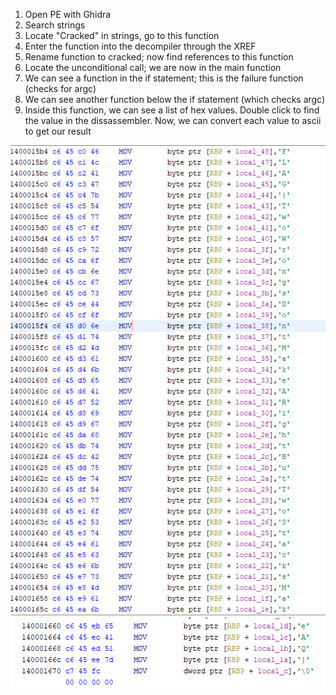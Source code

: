 1. Open PE with Ghidra
2. Search strings
3. Locate "Cracked" in strings, go to this function
4. Enter the function into the decompiler through the XREF
5. Rename function to cracked; now find references to this function
6. Locate the unconditional call; we are now in the main function
7. We can see a function in the if statement; this is the failure function (checks for argc)
8. We can see another function below the if statement (which checks argc)
9. Inside this function, we can see a list of hex values. Double click 
    to find the value in the dissassembler. Now, we can convert each value to ascii to get our result

![solution1.1](./8ed72c997123baf6bd3ba80e57bb7228.png)
![solution1.2](./30ab1664f078e16468ed3ebc5313436d.png)
